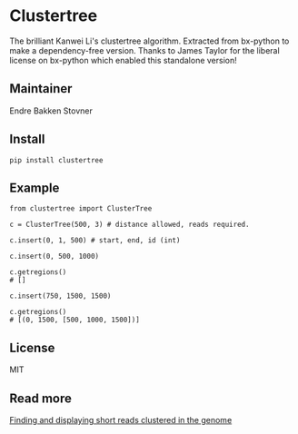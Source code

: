 # Clustertree

The brilliant Kanwei Li's clustertree algorithm. Extracted from bx-python to
make a dependency-free version. Thanks to James Taylor for the liberal license
on bx-python which enabled this standalone version!

## Maintainer

Endre Bakken Stovner

## Install

```
pip install clustertree
```

## Example

```
from clustertree import ClusterTree

c = ClusterTree(500, 3) # distance allowed, reads required.

c.insert(0, 1, 500) # start, end, id (int)

c.insert(0, 500, 1000)

c.getregions()
# []

c.insert(750, 1500, 1500)

c.getregions()
# [(0, 1500, [500, 1000, 1500])]
```

## License

MIT

## Read more

[Finding and displaying short reads clustered in the genome](https://bcbio.wordpress.com/2009/04/29/finding-and-displaying-short-reads-clustered-in-the-genome/)
